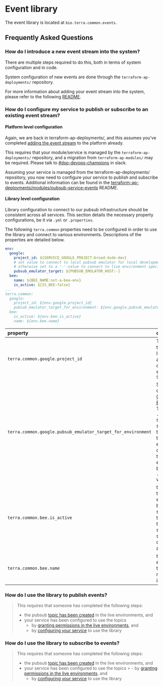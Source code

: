 # Event library

The event library is located at `bio.terra.common.events`.

## Frequently Asked Questions

### How do I introduce a new event stream into the system?

There are multiple steps required to do this, both in terms of system configuration and in code.

System configuration of new events are done through the `terraform-ap-deployments/` repository.

For more information about adding your event stream into the system, please refer to the following [README](https://github.com/broadinstitute/terraform-ap-deployments/tree/master/platform-event-topics).

### How do I configure my service to publish or subscribe to an existing event stream? 

#### Platform level configuration

Again, we are back in terraform-ap-deployments/, and this assumes you've completed [adding the event stream](#how-do-i-introduce-a-new-event-stream-into-the-system) to the platform already.

This requires that your module/service is managed by the `terraform-ap-deployments/` repository, and a migration from `terraform-ap-modules/` may be required. Please talk to [#dsp-devops-champions](https://broadinstitute.slack.com/archives/CADM7MZ35) in slack.

Assuming your service is managed from the terraform-ap-deployments/ repository, you now need to configure your service to publish and subscribe to events. Additional information can be found in the [terraform-ap-deployments/modules/pubsub-service-events](https://github.com/broadinstitute/terraform-ap-deployments/tree/master/platform-event-topics) README. 

#### Library level configuration

Library configuration to connect to our pubsub infrastructure should be consistent across all services. This section details the necessary property configurations, be it via `.yml` or `.properties`.

The following `terra.common` properties need to be configured in order to use the library and connect to various environments. Descriptions of the properties are detailed below. 

```yml
env:
  google:
    project_id: ${SERVICE_GOOGLE_PROJECT:broad-dsde-dev}
    # set value to connect to local pubsub emulator for local development,
    # otherwise set to a '-'-value to connect to live environment specified by `project_id`
    pubsub_emulator_target: ${PUBSUB_EMULATOR_HOST:-}
  bee:
    name: ${BEE_NAME:not-a-bee-env}
    is_active: ${IS_BEE:false}
...
terra.common:
  google:
    project_id: ${env.google.project_id}
    pubsub_emulator_target_for_environment: ${env.google.pubsub_emulator_target}
  bee:
    is_active: ${env.bee.is_active}
    name: ${env.bee.name}
```

| property                                                     | description                                                                                                                                                                                                                                                                                                                                                                | required |
|:-------------------------------------------------------------|:---------------------------------------------------------------------------------------------------------------------------------------------------------------------------------------------------------------------------------------------------------------------------------------------------------------------------------------------------------------------------|:--------:|
| `terra.common.google.project_id`                             | The google `project_id` to connect to.<br/>In the configuration above, this is configured via the environment variable `SERVICE_GOGLE_PROJECT`                                                                                                                                                                                                                             |    Y     |
| `terra.common.google.pubsub_emulator_target_for_environment` | Set for local (non-live) configuration of a [Google's Pubsub Emulator](https://cloud.google.com/pubsub/docs/emulator).<br/>The `.google.project_id` should be set to the same value identified to start the emulator. If this is not set, and the emulator is not configured to start for tests, the live environment identified by the `.google.project_id` will be used. |    N     |
| `terra.common.bee.is_active`                                 | tells the event library that the runtime environment is our bee environment setup. this will require that the library create topics and subscriptions at startup using a consistent naming (to avoid conflicts)                                                                                                                                                            |    N     |
| `terra.common.bee.name`                                      | the name of the bee environment to ensure topic and subscription names do not intersect                                                                                                                                                                                                                                                                                    |    N     |

### How do I use the library to publish events?

> This requires that someone has completed the following steps:
>
> - the pubsub [topic has been created](#how-do-i-introduce-a-new-event-stream-into-the-system) in the live environments, and
> - your service has been configured to use the topics
>   - by [granting permissions in the live environments](#platform-level-configuration), and
>   - by [configuring your service](#library-level-configuration) to use the library


### How do I use the library to subscribe to events?

> This requires that someone has completed the following steps:
>
> - the pubsub [topic has been created](#how-do-i-introduce-a-new-event-stream-into-the-system) in the live environments, and
> - your service has been configured to use the topics
    >   - by [granting permissions in the live environments](#platform-level-configuration), and
>   - by [configuring your service](#library-level-configuration) to use the library
